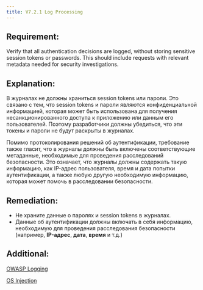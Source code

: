```yaml
---
title: V7.2.1 Log Processing
---
```




## Requirement:

Verify that all authentication decisions are logged, without storing sensitive session tokens or passwords. This should include requests with relevant metadata needed for security investigations.

## Explanation:

В журналах не должны храниться session tokens или пароли. Это связано с тем, что session tokens и пароли являются конфиденциальной информацией, которая может быть использована для получения несанкционированного доступа к приложению или данным его пользователей. Поэтому разработчики должны убедиться, что эти токены и пароли не будут раскрыты в журналах.

Помимо протоколирования решений об аутентификации, требование также гласит, что в журналы должны быть включены соответствующие метаданные, необходимые для проведения расследований безопасности. Это означает, что журналы должны содержать такую информацию, как IP-адрес пользователя, время и дата попытки аутентификации, а также любую другую необходимую информацию, которая может помочь в расследовании безопасности.

## Remediation:

- Не храните данные о паролях и session tokens в журналах.
- Данные об аутентификации должны включать в себя информацию, необходимую для проведения расследования безопасности (например, **IP-адрес**, **дата**, **время** и т.д.)


## Additional:

[OWASP Logging](https://cheatsheetseries.owasp.org/cheatsheets/Logging_Cheat_Sheet.html)

[OS Injection](https://portswigger.net/web-security/os-command-injection)


